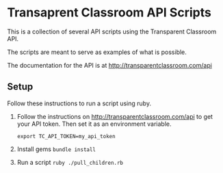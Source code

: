 # Transaprent Classroom API Scripts

This is a collection of several API scripts using the Transparent Classroom API.

The scripts are meant to serve as examples of what is possible.

The documentation for the API is at http://transparentclassroom.com/api

## Setup

Follow these instructions to run a script using ruby.

1. Follow the instructions on http://transparentclassroom.com/api to get your API token. Then set it as an environment variable.

    ```export TC_API_TOKEN=my_api_token```

1. Install gems ```bundle install```

1. Run a script ```ruby ./pull_children.rb```

